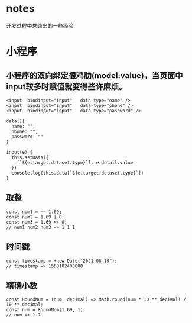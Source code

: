 # notes
开发过程中总结出的一些经验

# 小程序
## 小程序的双向绑定很鸡肋(model:value)，当页面中input较多时赋值就变得些许麻烦。
```
<input  bindinput="input"   data-type="name" /> 
<input  bindinput="input"   data-type="phone" /> 
<input  bindinput="input"   data-type="password" /> 

data(){
  name: "",
  phone: "",
  password: ""
}

input(e) {
  this.setData({
    [`${e.target.dataset.type}`]: e.detail.value
  })
  console.log(this.data[`${e.target.dataset.type}`])
}
```
## 取整
```
const num1 = ~~ 1.69;
const num2 = 1.69 | 0;
const num3 = 1.69 >> 0;
// num1 num2 num3 => 1 1 1
```
## 时间戳
```
const timestamp = +new Date("2021-06-19");
// timestamp => 1550102400000
```
## 精确小数
```
const RoundNum = (num, decimal) => Math.round(num * 10 ** decimal) / 10 ** decimal;
const num = RoundNum(1.69, 1);
// num => 1.7
```
